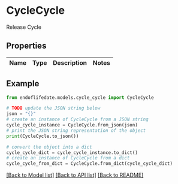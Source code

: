 # CycleCycle

Release Cycle

## Properties

Name | Type | Description | Notes
------------ | ------------- | ------------- | -------------

## Example

```python
from endoflifedate.models.cycle_cycle import CycleCycle

# TODO update the JSON string below
json = "{}"
# create an instance of CycleCycle from a JSON string
cycle_cycle_instance = CycleCycle.from_json(json)
# print the JSON string representation of the object
print(CycleCycle.to_json())

# convert the object into a dict
cycle_cycle_dict = cycle_cycle_instance.to_dict()
# create an instance of CycleCycle from a dict
cycle_cycle_from_dict = CycleCycle.from_dict(cycle_cycle_dict)
```
[[Back to Model list]](../README.md#documentation-for-models) [[Back to API list]](../README.md#documentation-for-api-endpoints) [[Back to README]](../README.md)


